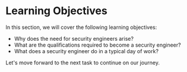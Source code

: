 # Learning Objectives

In this section, we will cover the following learning objectives:
- Why does the need for security engineers arise?
- What are the qualifications required to become a security engineer?
- What does a security engineer do in a typical day of work?

Let's move forward to the next task to continue on our journey.

